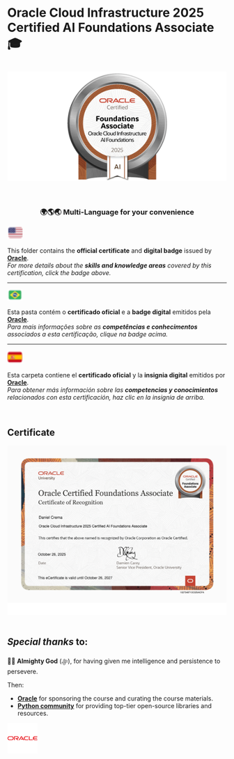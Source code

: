 # Oracle Cloud Infrastructure 2025 Certified AI Foundations Associate 🎓

<br/>

<div align="center">
  <a href="https://catalog-education.oracle.com/ords/certview/sharebadge?id=653B0F6D2221821A3A79D72A7E0C9403E3FC8A2C1E5ED21E71CDF0AF01ED1036">
    <img src="./AI-foundations-associate-badge.png"/>
  </a>
</div>

<br/>
<br/>

<div align="center">

### 🌍🌎🌏 Multi-Language for your convenience

</div>

<img src="../assets/icon-flag-en.svg" width="35"/>

This folder contains the **official certificate** and **digital badge** issued by [**Oracle**](https://www.oracle.com/).  
*For more details about the **skills and knowledge areas** covered by this certification, click the badge above.*

---

<img src="../assets/icon-flag-br.svg" width="35"/>

Esta pasta contém o **certificado oficial** e a **badge digital** emitidos pela [**Oracle**](https://www.oracle.com/).  
*Para mais informações sobre as **competências e conhecimentos** associados a esta certificação, clique na badge acima.*

---

<img src="../assets/icon-flag-es.svg" width="35"/>

Esta carpeta contiene el **certificado oficial** y la **insignia digital** emitidos por [**Oracle**](https://www.oracle.com/).  
*Para obtener más información sobre las **competencias y conocimientos** relacionados con esta certificación, haz clic en la insignia de arriba.*

<br/>

## Certificate

<div align="center">
    <a href="https://brm-certview.oracle.com/ords/certview/ecertificate?ssn=OC7233085&trackId=OCI25AICFA&key=5e403b8d26f7219654beb2786f8b1107cab93854">
        <img src="./AI-foundations-associate-certificate.png"/>
    </a>
</div>

<br/>

## *Special thanks* to:  
🕋🤲 **Almighty God** (ﷻ), for having given me intelligence and persistence to persevere.

Then:
- [**Oracle**](https://www.oracle.com/) for sponsoring the course and curating the course materials.
- [**Python community**](https://www.python.org/) for providing top-tier open-source libraries and resources.


<p>
    <a href="https://github.com/DanielCrema/oracle_one-data-science-course/blob/main/certificates/Daniel%20Borges%20Crema%20-%20Program%20ONE%20Certificate.pdf" target="_blank" rel="noreferrer">
        <img src="https://raw.githubusercontent.com/devicons/devicon/ca28c779441053191ff11710fe24a9e6c23690d6/icons/oracle/oracle-original.svg" alt="logo-oracle" style="width: 70px"/>  
    </a>
</p>